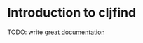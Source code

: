 # Introduction to cljfind

TODO: write [great documentation](http://jacobian.org/writing/what-to-write/)
